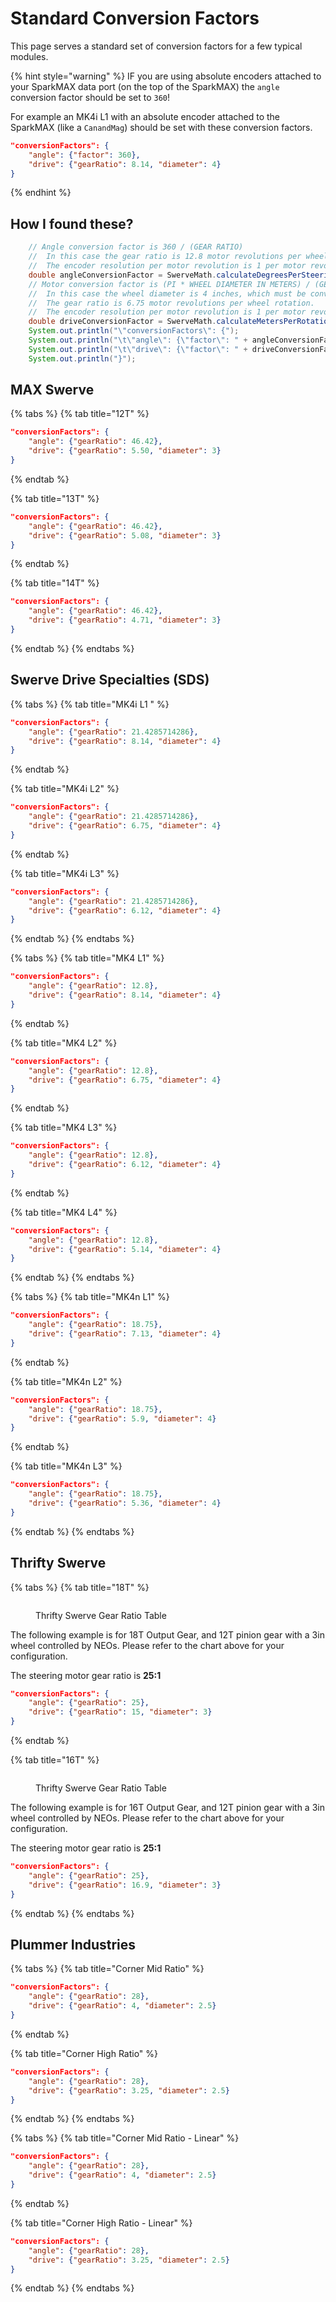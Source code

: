 # Standard Conversion Factors

This page serves a standard set of conversion factors for a few typical modules.

{% hint style="warning" %}
IF you are using absolute encoders attached to your SparkMAX data port (on the top of the SparkMAX) the `angle` conversion factor should be set to `360`!

For example an MK4i L1 with an absolute encoder attached to the SparkMAX (like a `CanandMag`) should be set with these conversion factors.

```json
"conversionFactors": {
	"angle": {"factor": 360},
	"drive": {"gearRatio": 8.14, "diameter": 4}
}
```
{% endhint %}

## How I found these?

```java
    // Angle conversion factor is 360 / (GEAR RATIO)
    //  In this case the gear ratio is 12.8 motor revolutions per wheel rotation.
    //  The encoder resolution per motor revolution is 1 per motor revolution.
    double angleConversionFactor = SwerveMath.calculateDegreesPerSteeringRotation(12.8);
    // Motor conversion factor is (PI * WHEEL DIAMETER IN METERS) / (GEAR RATIO).
    //  In this case the wheel diameter is 4 inches, which must be converted to meters to get meters/second.
    //  The gear ratio is 6.75 motor revolutions per wheel rotation.
    //  The encoder resolution per motor revolution is 1 per motor revolution.
    double driveConversionFactor = SwerveMath.calculateMetersPerRotation(Units.inchesToMeters(4), 6.75);
    System.out.println("\"conversionFactors\": {");
    System.out.println("\t\"angle\": {\"factor\": " + angleConversionFactor + "},");
    System.out.println("\t\"drive\": {\"factor\": " + driveConversionFactor + "}");
    System.out.println("}");
```

## MAX Swerve

{% tabs %}
{% tab title="12T" %}
```json
"conversionFactors": {
    "angle": {"gearRatio": 46.42},
    "drive": {"gearRatio": 5.50, "diameter": 3}
}
```
{% endtab %}

{% tab title="13T" %}
```json
"conversionFactors": {
    "angle": {"gearRatio": 46.42},
    "drive": {"gearRatio": 5.08, "diameter": 3}
}
```
{% endtab %}

{% tab title="14T" %}
```json
"conversionFactors": {
    "angle": {"gearRatio": 46.42},
    "drive": {"gearRatio": 4.71, "diameter": 3}
}
```
{% endtab %}
{% endtabs %}

## Swerve Drive Specialties (SDS)

{% tabs %}
{% tab title="MK4i L1 " %}
```json
"conversionFactors": {
	"angle": {"gearRatio": 21.4285714286},
	"drive": {"gearRatio": 8.14, "diameter": 4}
}
```
{% endtab %}

{% tab title="MK4i L2" %}
```json
"conversionFactors": {
	"angle": {"gearRatio": 21.4285714286},
	"drive": {"gearRatio": 6.75, "diameter": 4}
}
```
{% endtab %}

{% tab title="MK4i L3" %}
```json
"conversionFactors": {
	"angle": {"gearRatio": 21.4285714286},
	"drive": {"gearRatio": 6.12, "diameter": 4}
}
```
{% endtab %}
{% endtabs %}

{% tabs %}
{% tab title="MK4 L1" %}
```json
"conversionFactors": {
	"angle": {"gearRatio": 12.8},
	"drive": {"gearRatio": 8.14, "diameter": 4}
}
```
{% endtab %}

{% tab title="MK4 L2" %}
```json
"conversionFactors": {
	"angle": {"gearRatio": 12.8},
	"drive": {"gearRatio": 6.75, "diameter": 4}
}
```
{% endtab %}

{% tab title="MK4 L3" %}
```json
"conversionFactors": {
	"angle": {"gearRatio": 12.8},
	"drive": {"gearRatio": 6.12, "diameter": 4}
}
```
{% endtab %}

{% tab title="MK4 L4" %}
```json
"conversionFactors": {
	"angle": {"gearRatio": 12.8},
	"drive": {"gearRatio": 5.14, "diameter": 4}
}
```
{% endtab %}
{% endtabs %}

{% tabs %}
{% tab title="MK4n L1" %}
```json
"conversionFactors": {
	"angle": {"gearRatio": 18.75},
	"drive": {"gearRatio": 7.13, "diameter": 4}
}
```
{% endtab %}

{% tab title="MK4n L2" %}
```json
"conversionFactors": {
	"angle": {"gearRatio": 18.75},
	"drive": {"gearRatio": 5.9, "diameter": 4}
}
```
{% endtab %}

{% tab title="MK4n L3" %}
```json
"conversionFactors": {
	"angle": {"gearRatio": 18.75},
	"drive": {"gearRatio": 5.36, "diameter": 4}
}
```
{% endtab %}
{% endtabs %}

## Thrifty Swerve

{% tabs %}
{% tab title="18T" %}
<figure><img src="../.gitbook/assets/thriftswerve.PNG" alt=""><figcaption><p>Thrifty Swerve Gear Ratio Table</p></figcaption></figure>

The following example is for 18T Output Gear, and 12T pinion gear with a 3in wheel controlled by NEOs. Please refer to the chart above for your configuration.

The steering motor gear ratio is **25:1**

```json
"conversionFactors": {
	"angle": {"gearRatio": 25},
	"drive": {"gearRatio": 15, "diameter": 3}
}
```
{% endtab %}

{% tab title="16T" %}


<figure><img src="../.gitbook/assets/thriftswerve.PNG" alt=""><figcaption><p>Thrifty Swerve Gear Ratio Table</p></figcaption></figure>

The following example is for 16T Output Gear, and 12T pinion gear with a 3in wheel controlled by NEOs. Please refer to the chart above for your configuration.&#x20;

The steering motor gear ratio is **25:1**

```json
"conversionFactors": {
	"angle": {"gearRatio": 25},
	"drive": {"gearRatio": 16.9, "diameter": 3}
}
```
{% endtab %}
{% endtabs %}



## Plummer Industries

{% tabs %}
{% tab title="Corner Mid Ratio" %}
```json
"conversionFactors": {
	"angle": {"gearRatio": 28},
	"drive": {"gearRatio": 4, "diameter": 2.5}
}
```
{% endtab %}

{% tab title="Corner High Ratio" %}
```json
"conversionFactors": {
	"angle": {"gearRatio": 28},
	"drive": {"gearRatio": 3.25, "diameter": 2.5}
}
```
{% endtab %}
{% endtabs %}

{% tabs %}
{% tab title="Corner Mid Ratio - Linear" %}
```json
"conversionFactors": {
	"angle": {"gearRatio": 28},
	"drive": {"gearRatio": 4, "diameter": 2.5}
}
```
{% endtab %}

{% tab title="Corner High Ratio - Linear" %}
```json
"conversionFactors": {
	"angle": {"gearRatio": 28},
	"drive": {"gearRatio": 3.25, "diameter": 2.5}
}
```
{% endtab %}
{% endtabs %}



